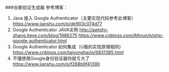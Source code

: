 ###谷歌验证生成器
参考博客：
1. Java 接入 Google Authenticator（主要实现代码参考此博客）
https://www.jianshu.com/p/de903c074d77
2. Google Authenticator JAVA实例
http://awtqty-zhang.iteye.com/blog/1986275
https://www.cnblogs.com/Athrun/p/php-google-authenticator.html
3. Google Authenticator 如何集成（U盾的实现原理相同）
https://www.cnblogs.com/taiyonghai/p/6831385.html
4. 不懂使用Google身份验证器你就亏大了
https://www.jianshu.com/p/f268b9f41390